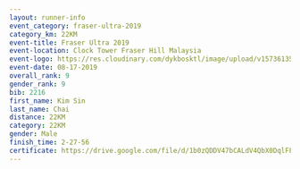 ```yaml
---
layout: runner-info 
event_category: fraser-ultra-2019 
category_km: 22KM 
event-title: Fraser Ultra 2019 
event-location: Clock Tower Fraser Hill Malaysia 
event-logo: https://res.cloudinary.com/dykbosktl/image/upload/v1573613535/Logo/logo_mfst7w.jpg
event-date: 08-17-2019 
overall_rank: 9
gender_rank: 9
bib: 2216
first_name: Kim Sin
last_name: Chai
distance: 22KM
category: 22KM
gender: Male
finish_time: 2-27-56
certificate: https://drive.google.com/file/d/1b0zQDDV47bCALdV4QbX0DqlFFV5oUOBj/view?usp=sharing
---
```

